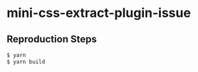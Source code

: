 mini-css-extract-plugin-issue
==============

Reproduction Steps
---

```bash
$ yarn
$ yarn build
```
